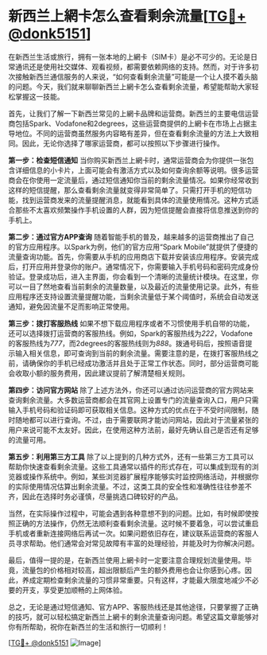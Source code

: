 # 新西兰上網卡怎么查看剩余流量[[TG💪+ @donk5151](https://t.me/s/donk5151)]

在新西兰生活或旅行，拥有一张本地的上網卡（SIM卡）是必不可少的。无论是日常通讯还是使用社交媒体、观看视频，都需要依赖网络的支持。然而，对于许多初次接触新西兰通信服务的人来说，“如何查看剩余流量”可能是一个让人摸不着头脑的问题。今天，我们就来聊聊新西兰上網卡怎么查看剩余流量，希望能帮助大家轻松掌握这一技能。

首先，让我们了解一下新西兰常见的上網卡品牌和运营商。新西兰的主要电信运营商包括Spark、Vodafone和2degrees，这些运营商提供的上網卡在市场上占据主导地位。不同的运营商虽然服务内容略有差异，但在查看剩余流量的方法上大致相同。因此，无论你选择了哪家运营商，都可以按照以下步骤进行操作。

**第一步：检查短信通知**
当你购买新西兰上網卡时，通常运营商会为你提供一张包含详细信息的小卡片，上面可能会有激活方式以及如何查询余额等说明。很多运营商会在你使用一定流量后，通过短信通知你当前的剩余流量情况。如果你经常收到这样的短信提醒，那么查看剩余流量就变得非常简单了。只需打开手机的短信功能，找到运营商发来的流量提醒消息，就能看到具体的流量使用情况。这种方式适合那些不太喜欢频繁操作手机设置的人群，因为短信提醒会直接将信息推送到你的手机上。

**第二步：通过官方APP查询**
随着智能手机的普及，越来越多的运营商推出了自己的官方应用程序。以Spark为例，他们的官方应用“Spark Mobile”就提供了便捷的流量查询功能。首先，你需要从手机的应用商店下载并安装该应用程序。安装完成后，打开应用并登录你的账户。通常情况下，你需要输入手机号码和密码完成身份验证。登录成功后，进入主界面，你会看到一个清晰的流量统计模块。在这里，你可以一目了然地查看当前剩余的流量数量，以及最近的流量使用记录。此外，有些应用程序还支持设置流量提醒功能，当剩余流量低于某个阈值时，系统会自动发送通知，避免因流量不足而影响正常使用。

**第三步：拨打客服热线**
如果不想下载应用程序或者不习惯使用手机自带的功能，还可以选择拨打运营商的客服热线。例如，Spark的客服热线为*222*，Vodafone的客服热线为*777*，而2degrees的客服热线则为*888*。拨通号码后，按照语音提示输入相关信息，即可查询到当前的剩余流量。需要注意的是，在拨打客服热线之前，请确保你的手机已经成功激活并且处于正常工作状态。同时，部分运营商可能会收取小额的服务费用，因此建议提前了解清楚相关规则。

**第四步：访问官方网站**
除了上述方法外，你还可以通过访问运营商的官方网站来查询剩余流量。大多数运营商都会在其官网上设置专门的流量查询入口，用户只需输入手机号码和验证码即可获取相关信息。这种方式的优点在于不受时间限制，随时随地都可以进行查询。不过，由于需要联网才能访问网站，因此对于流量紧张的用户来说可能不太友好。因此，在使用这种方法前，最好先确认自己是否还有足够的流量可用。

**第五步：利用第三方工具**
除了以上提到的几种方式外，还有一些第三方工具可以帮助你快速查看剩余流量。这些工具通常以插件的形式存在，可以集成到现有的浏览器或操作系统中。例如，某些浏览器扩展程序能够实时监控网络活动，并根据你的实际使用情况估算出剩余流量。不过，这类工具的安全性和准确性往往参差不齐，因此在选择时务必谨慎，尽量挑选口碑较好的产品。

当然，在实际操作过程中，可能会遇到各种意想不到的问题。比如，有时候即使按照正确的方法操作，仍然无法顺利查看剩余流量。这时候不要着急，可以尝试重启手机或者重新连接网络后再试一次。如果问题依旧存在，建议联系运营商的客服人员寻求帮助。他们通常会对常见故障有丰富的处理经验，并能及时为你解决问题。

最后，值得一提的是，在新西兰使用上網卡时一定要注意合理规划流量使用。毕竟，流量包的价格相对较高，超出限额后产生的额外费用也会让你感到心疼。因此，养成定期检查剩余流量的习惯非常重要。只有这样，才能最大限度地减少不必要的开支，享受更加顺畅的上网体验。

总之，无论是通过短信通知、官方APP、客服热线还是其他途径，只要掌握了正确的技巧，就可以轻松搞定新西兰上網卡的剩余流量查询问题。希望这篇文章能够对你有所帮助，祝你在新西兰的生活和旅行一切顺利！

[[TG💪+ @donk5151](https://t.me/s/donk5151) ![Image](https://i.postimg.cc/rwNCRYN7/Snipaste-2025-04-30-17-27-05.png)]